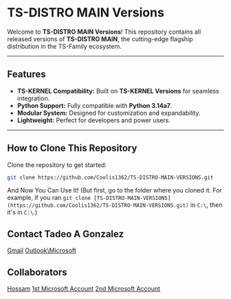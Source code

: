 # TS-DISTRO MAIN Versions

Welcome to **TS-DISTRO MAIN Versions**! This repository contains all released versions of **TS-DISTRO MAIN**, the cutting-edge flagship distribution in the TS-Family ecosystem.

---

## Features

- **TS-KERNEL Compatibility:** Built on **TS-KERNEL Versions** for seamless integration.
- **Python Support:** Fully compatible with **Python 3.14a7**.
- **Modular System:** Designed for customization and expandability.
- **Lightweight:** Perfect for developers and power users.

---

## How to Clone This Repository

Clone the repository to get started:

```bash
git clone https://github.com/Coolis1362/TS-DISTRO-MAIN-VERSIONS.git
```

And Now You Can Use It! (But first, go to the folder where you cloned it. For example, if you ran `git clone [TS-DISTRO-MAIN-VERSIONS](https://github.com/Coolis1362/TS-DISTRO-MAIN-VERSIONS.git)` in `C:\`, then it's in `C:\`.)

## Contact Tadeo A Gonzalez

[Gmail](mailto:\\tadeotherocketbuilder@gmail.com)
[Outlook\Microsoft](mailto:\\tadeotherocketbuilder@outlook.com)

## Collaborators

[Hossam](https://github.com/hosam-mokhtar)
[1st Microsoft Account](https://github.com/MicrosoftAzureGraph)
[2nd Microsoft Account](https://github.com/Microsoft-pay)
